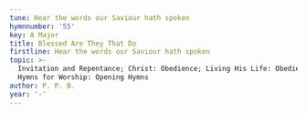 ```yaml
---
tune: Hear the words our Saviour hath spoken
hymnnumber: '55'
key: A Major
title: Blessed Are They That Do
firstline: Hear the words our Saviour hath spoken
topic: >-
  Invitation and Repentance; Christ: Obedience; Living His Life: Obedience;
  Hymns for Worship: Opening Hymns
author: P. P. B.
year: '-'
---
```

